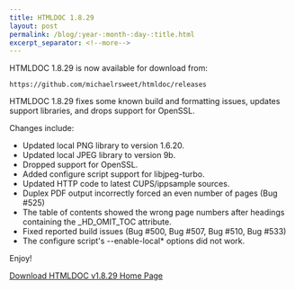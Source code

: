 ```yaml
---
title: HTMLDOC 1.8.29
layout: post
permalink: /blog/:year-:month-:day-:title.html
excerpt_separator: <!--more-->
---
```


HTMLDOC 1.8.29 is now available for download from:

    https://github.com/michaelrsweet/htmldoc/releases

HTMLDOC 1.8.29 fixes some known build and formatting issues, updates support libraries, and drops support for OpenSSL.

<!--more-->
Changes include:

- Updated local PNG library to version 1.6.20.
- Updated local JPEG library to version 9b.
- Dropped support for OpenSSL.
- Added configure script support for libjpeg-turbo.
- Updated HTTP code to latest CUPS/ippsample sources.
- Duplex PDF output incorrectly forced an even number of pages (Bug #525)
- The table of contents showed the wrong page numbers after headings containing the _HD_OMIT_TOC attribute.
- Fixed reported build issues (Bug #500, Bug #507, Bug #510, Bug #533)
- The configure script's --enable-local* options did not work.

Enjoy!

<a class="btn btn-primary" href="https://github.com/michaelrsweet/htmldoc/releases/tag/v1.8.29">Download HTMLDOC v1.8.29 <span class="glyphicon glyphicon-download-alt" aria-hidden="true"></span></a>
<a class="btn btn-default" href="/htmldoc/index.html">Home Page <span class="glyphicon glyphicon-home" aria-hidden="true"></span></a>
